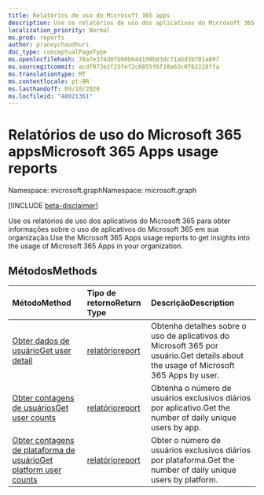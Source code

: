 ```yaml
---
title: Relatórios de uso do Microsoft 365 apps
description: Use os relatórios de uso dos aplicativos do Microsoft 365 para obter informações sobre o uso de aplicativos do Microsoft 365 em sua organização.
localization_priority: Normal
ms.prod: reports
author: pranoychaudhuri
doc_type: conceptualPageType
ms.openlocfilehash: 78a7e374d0fb90b644199b83dc71abd3b701a897
ms.sourcegitcommit: acdf972e2f25fef2c6855f6f28a63c0762228ffa
ms.translationtype: MT
ms.contentlocale: pt-BR
ms.lasthandoff: 09/18/2020
ms.locfileid: "48021361"
---
```

# <a name="microsoft-365-apps-usage-reports"></a><span data-ttu-id="e0130-103">Relatórios de uso do Microsoft 365 apps</span><span class="sxs-lookup"><span data-stu-id="e0130-103">Microsoft 365 Apps usage reports</span></span>

<span data-ttu-id="e0130-104">Namespace: microsoft.graph</span><span class="sxs-lookup"><span data-stu-id="e0130-104">Namespace: microsoft.graph</span></span>

[!INCLUDE [beta-disclaimer](../../includes/beta-disclaimer.md)]

<span data-ttu-id="e0130-105">Use os relatórios de uso dos aplicativos do Microsoft 365 para obter informações sobre o uso de aplicativos do Microsoft 365 em sua organização.</span><span class="sxs-lookup"><span data-stu-id="e0130-105">Use the Microsoft 365 Apps usage reports to get insights into the usage of Microsoft 365 Apps in your organization.</span></span>

## <a name="methods"></a><span data-ttu-id="e0130-106">Métodos</span><span class="sxs-lookup"><span data-stu-id="e0130-106">Methods</span></span>

| <span data-ttu-id="e0130-107">Método</span><span class="sxs-lookup"><span data-stu-id="e0130-107">Method</span></span>                                                                        | <span data-ttu-id="e0130-108">Tipo de retorno</span><span class="sxs-lookup"><span data-stu-id="e0130-108">Return Type</span></span>                                    | <span data-ttu-id="e0130-109">Descrição</span><span class="sxs-lookup"><span data-stu-id="e0130-109">Description</span></span>                                                |
| :---------------------------------------------------------------------------- | :--------------------------------------------- | :--------------------------------------------------------- |
| [<span data-ttu-id="e0130-110">Obter dados de usuário</span><span class="sxs-lookup"><span data-stu-id="e0130-110">Get user detail</span></span>](../api/reportroot-getm365appuserdetail.md)                  | [<span data-ttu-id="e0130-111">relatório</span><span class="sxs-lookup"><span data-stu-id="e0130-111">report</span></span>](../resources/intune-shared-report.md) | <span data-ttu-id="e0130-112">Obtenha detalhes sobre o uso de aplicativos do Microsoft 365 por usuário.</span><span class="sxs-lookup"><span data-stu-id="e0130-112">Get details about the usage of Microsoft 365 Apps by user.</span></span> |
| [<span data-ttu-id="e0130-113">Obter contagens de usuários</span><span class="sxs-lookup"><span data-stu-id="e0130-113">Get user counts</span></span>](../api/reportroot-getm365appusercounts.md)                  | [<span data-ttu-id="e0130-114">relatório</span><span class="sxs-lookup"><span data-stu-id="e0130-114">report</span></span>](../resources/intune-shared-report.md) | <span data-ttu-id="e0130-115">Obtenha o número de usuários exclusivos diários por aplicativo.</span><span class="sxs-lookup"><span data-stu-id="e0130-115">Get the number of daily unique users by app.</span></span>               |
| [<span data-ttu-id="e0130-116">Obter contagens de plataforma de usuário</span><span class="sxs-lookup"><span data-stu-id="e0130-116">Get platform user counts</span></span>](../api/reportroot-getm365appplatformusercounts.md) | [<span data-ttu-id="e0130-117">relatório</span><span class="sxs-lookup"><span data-stu-id="e0130-117">report</span></span>](../resources/intune-shared-report.md) | <span data-ttu-id="e0130-118">Obter o número de usuários exclusivos diários por plataforma.</span><span class="sxs-lookup"><span data-stu-id="e0130-118">Get the number of daily unique users by platform.</span></span>          |


